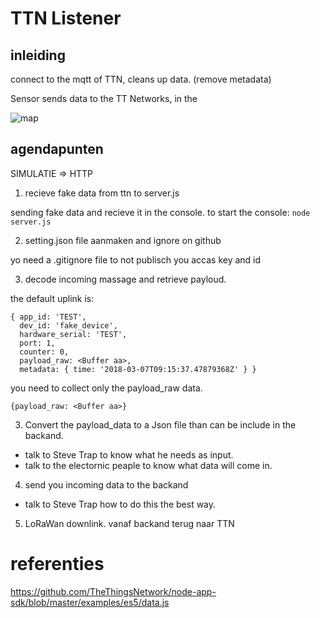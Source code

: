 # TTN Listener 

## inleiding
connect to the mqtt of TTN, cleans up data. (remove metadata)

Sensor sends data to the TT Networks, in the 

![map](/pictures/map.png)

## agendapunten
SIMULATIE => HTTP

 1. recieve fake data from ttn to server.js 

 sending fake data and recieve it in the console.
 to start the console: `node server.js`

 2. setting.json file aanmaken and ignore on github

yo need a .gitignore file to not publisch you accas key and id

3. decode incoming massage and retrieve payloud.

the default uplink is:  
```shell
{ app_id: 'TEST',
  dev_id: 'fake_device',
  hardware_serial: 'TEST',
  port: 1,
  counter: 0,
  payload_raw: <Buffer aa>,
  metadata: { time: '2018-03-07T09:15:37.47879368Z' } }
```
you need to collect only the payload_raw data.

```
{payload_raw: <Buffer aa>}
```

3. Convert the payload_data to a Json file than can be include in the backand.
- talk to Steve Trap to know what he needs as input.
- talk to the electornic peaple to know what data will come in. 

4. send you incoming data to the backand
- talk to Steve Trap how to do this the best way. 

5. LoRaWan downlink. vanaf backand terug naar TTN

# referenties
https://github.com/TheThingsNetwork/node-app-sdk/blob/master/examples/es5/data.js







